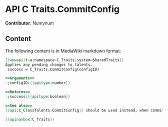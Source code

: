 # API C Traits.CommitConfig

**Contributor:** Numynum

## Content

The following content is in MediaWiki markdown format:

```mediawiki
{{wowapi|t=a|namespace=C_Traits|system=SharedTraits}}
Applies any pending changes to talents.
 success = C_Traits.CommitConfig(configID)

==Arguments==
:;configID:{{apitype|number}}

==Returns==
:;success:{{apitype|boolean}}

==See also==
{{api|C_ClassTalents.CommitConfig}} should be used instead, when committing talent tree talents.

{{apinavbox|C_Traits}}
```